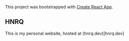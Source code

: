 This project was bootstrapped with [Create React App](https://github.com/facebook/create-react-app).

## HNRQ

This is my personal website, hosted at (hnrq.dev)[hnrq.dev]